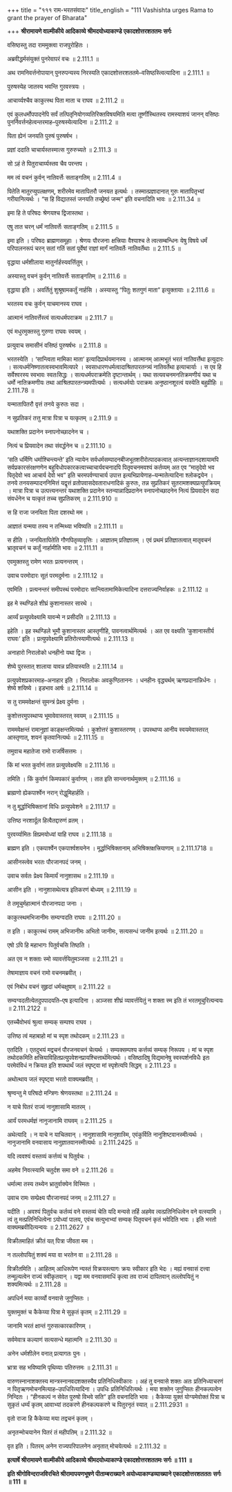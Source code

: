 +++
title = "१११ राम-भरतसंवादः"
title_english = "111 Vashishta urges Rama to grant the prayer of Bharata"

+++
**श्रीरामायणे वाल्मीकीये आदिकाव्ये श्रीमदयोध्याकाण्डे एकादशोत्तरशततमः सर्गः**

वसिष्ठस्तु तदा राममुक्त्वा राजपुरोहितः ।

अब्रवीद्धर्मसंयुक्तं पुनरेवापरं वचः ॥ 2.111.1 ॥

अथ रामनिवर्त्तनोपायान् पुनरुपन्यस्य निरस्यति एकादशोत्तरशततमे–वसिष्ठस्त्वित्यादिना ॥ 2.111.1 ॥

पुरुषस्येह जातस्य भवन्ति गुरवस्त्रयः ।

आचार्य्यश्चैव काकुत्स्थ पिता माता च राघव ॥ 2.111.2 ॥

एवं कुलधर्मोपपादनेपि सर्वं तत्पितृनियोगव्यतिरिक्तविषयमिति मत्वा तूष्णींस्थितस्य रामस्याशयं जानन् वसिष्ठः पुनर्निवर्त्तनहेत्वन्तरमाह–पुरुषस्येत्यादिना ॥ 2.111.2 ॥

पिता ह्येनं जनयति पुरुषं पुरुषर्षभ ।

प्रज्ञां ददाति चाचार्यस्तस्मात्स गुरुरुच्यते ॥ 2.111.3 ॥

सो ऽहं ते पितुराचार्य्यस्तव चैव परन्तप ।

मम त्वं वचनं कुर्वन् नातिवर्त्तेः सताङ्गतिम् ॥ 2.111.4 ॥

पितेति मातुरप्युपलक्षणम्, शरीरमेव मातापितरौ जनयत इत्यर्थः । तस्मात्प्रज्ञादानात् गुरुः मातापितृभ्यां गरीयानित्यर्थः । “स हि विद्यातस्तं जनयति तच्छ्रेष्ठं जन्म” इति वचनादिति भावः ॥ 2.111.34 ॥

इमा हि ते परिषदः श्रेणयश्च द्विजास्तथा ।

एषु तात चरन् धर्मं नातिवर्त्तेः सताङ्गतिम् ॥ 2.111.5 ॥

इमा इति । परिषदः ब्राह्मणसमूहाः । श्रेणयः पौरजनाः क्षत्त्रियाः वैश्याश्च ते त्वत्सम्बन्धिनः येषु विषये धर्मं परिपालनरूपं चरन् सतां गतिं सतां पूर्वेषां राज्ञां मार्गं नातिवर्तेः नातिवर्तेथाः ॥ 2.111.5 ॥

वृद्धाया धर्मशीलाया मातुर्नार्हस्यवर्त्तितुम् ।

अस्यास्तु वचनं कुर्वन् नातिवर्त्तेः सताङ्गतिम् ॥ 2.111.6 ॥

वृद्धाया इति । अवर्तितुं शुश्रूषामकर्तुं नार्हसि । अस्यास्तु “पितुः शतगुणं माता” इत्युक्तायाः ॥ 2.111.6 ॥

भरतस्य वचः कुर्वन् याचमानस्य राघव ।

आत्मानं नातिवर्त्तेस्त्वं सत्यधर्मपराक्रम ॥ 2.111.7 ॥

एवं मधुरमुक्तस्तु गुरुणा राघवः स्वयम् ।

प्रत्युवाच समासीनं वसिष्ठं पुरुषर्षभः ॥ 2.111.8 ॥

भरतस्येति । ‘सान्त्विता मामिका माता’ इत्यादिप्रार्थयमानस्य । आत्मानम् आत्मभूतं भरतं नातिवर्त्तेथा इत्युदारः । सत्यधर्मनिष्णातत्वस्वभावमित्यपरे । स्वसाधारणधर्मत्वादाश्रितपारतन्त्र्यं नातिवर्तेथा इत्याचार्याः । स एव हि सर्वेश्वरस्य स्वभावः स्वतःसिद्धः । सत्यधर्मपराक्रमेति दृष्टान्तार्थम् । यथा सत्यवचनमनतिक्रमणीयं यथा च धर्मो नातिक्रमणीयः तथा आश्रितपारतन्त्र्यमपीत्यर्थः । सत्यधर्मयोः पराक्रमः अनुष्ठानशूरत्वं यस्येति बहुव्रीहिः ॥ 2.111.78 ॥

यन्मातापितरौ वृत्तं तनये कुरुतः सदा ।

न सुप्रतिकरं तत्तु मात्रा पित्रा च यत्कृतम् ॥ 2.111.9 ॥

यथाशक्ति प्रदानेन स्नापनोच्छादनेन च ।

नित्यं च प्रियवादेन तथा संवर्द्धनेन च ॥ 2.111.10 ॥

‘सति धर्मिणि धर्माश्चिन्त्यन्ते’ इति न्यायेन सर्वधर्मसम्पादनबीजभूतशरीरोत्पादकत्वात् अत्यन्ताज्ञानदशायामपि सर्वप्रकारसंरक्षणणेन बहुविधोपकारकत्वाच्चाचार्यवचनादपि पितृवचनमवश्यं कर्तव्यम् अत एव “मातृदेवो भव पितृदेवो भव आचार्य देवो भव” इति चरमपर्वण्याचार्य उपात्त इत्यभिप्रायेणाह–यन्मातेत्यादिना श्लोकद्वयेन । तनये तनयसम्पादननिमित्तं यद्वृत्तं व्रतोपवासदेवताराधनादिकं कुरुतः, तन्न सुप्रतिकरं सुतरामशक्यप्रत्युपक्रियम् । मात्रा पित्रा च उत्पत्त्यनन्तरं यथाशक्ति प्रदानेन स्तन्यान्नादिप्रदानेन स्नापनोच्छादनेन नित्यं प्रियवादेन सदा संवर्धनेन च यत्कृतं तच्च सुप्रतिकरम् ॥ 2.111.910 ॥

स हि राजा जनयिता पिता दशरथो मम ।

आज्ञातं यन्मया तस्य न तन्मिथ्या भविष्यति ॥ 2.111.11 ॥

स हीति । जनयितापितेति गौणपितृव्यावृत्तिः । आज्ञातम् प्रतिज्ञातम् । एवं प्रथमं प्रतिज्ञातत्वात् मातृवचनं भ्रातृवचनं च कर्तुं नार्हामीति भावः ॥ 2.111.11 ॥

एवमुक्तस्तु रामेण भरतः प्रत्यनन्तरम् ।

उवाच परमोदारः सूतं परमदुर्मनाः ॥ 2.111.12 ॥

एवमिति । प्रत्यनन्तरं समीपस्थं परमोदारः सान्त्वितामामिकेत्यादिना दत्तराज्यनिर्वाहकः ॥ 2.111.12 ॥

इह मे स्थण्डिले शीघ्रं कुशानास्तर सारथे ।

आर्य्यं प्रत्युपवेक्ष्यामि यावन्मे न प्रसीदति ॥ 2.111.13 ॥

इहेति । इह स्थण्डिले भूमौ कुशानास्तर आस्तृणीहि, पावनत्वार्थमित्यर्थः । अत एव वक्ष्यति ‘कुशानास्तीर्य राघवः’ इति । प्रत्युपवेक्ष्यामि प्रतिरोत्स्यामीत्यर्थः ॥ 2.111.13 ॥

अनाहारो निरालोको धनहीनो यथा द्विजः ।

शेष्ये पुरस्तात् शालाया यावन्न प्रतियास्यति ॥ 2.111.14 ॥

प्रत्युपवेशप्रकारमाह–अनाहार इति । निरालोकः अवकुण्ठिताननः । धनहीनः वृद्ध्यर्थम् ऋणप्रदानान्निर्धनः । शेष्ये शयिष्ये । इडभाव आर्षः ॥ 2.111.14 ॥

स तु राममवेक्षन्तं सुमन्त्रं प्रेक्ष्य दुर्मनाः ।

कुशोत्तरमुपस्थाप्य भूमावेवास्तरत् स्वयम् ॥ 2.111.15 ॥

राममवेक्षन्तं रामानुज्ञां काङ्क्षन्तमित्यर्थः । कुशोत्तरं कुशास्तरणम् । उपस्थाप्य आनीय स्वयमेवास्तरत् आस्तृणात्, शयनं कृतवानित्यर्थः ॥ 2.111.15 ॥

तमुवाच महातेजा रामो राजर्षिसत्तमः ।

किं मां भरत कुर्वाणं तात प्रत्युपवेक्ष्यसि ॥ 2.111.16 ॥

तमिति । किं कुर्वाणं किमपकारं कुर्वाणम् । तात इति सान्त्वनार्थमुक्तम् ॥ 2.111.16 ॥

ब्राह्मणो ह्येकपार्श्वेन नरान् रोद्धुमिहार्हति ।

न तु मूर्द्धाभिषिक्तानां विधिः प्रत्युपवेशने ॥ 2.111.17 ॥

उत्तिष्ठ नरशार्दूल हित्वैतद्दारुणं व्रतम् ।

पुरवर्य्यामितः क्षिप्रमयोध्यां याहि राघव ॥ 2.111.18 ॥

ब्राह्मण इति । एकपार्श्वेन एकपार्श्वशयनेन । मूर्द्धाभिषिक्तानाम् अभिषिक्तक्षत्त्रियाणाम् ॥ 2.111.1718 ॥

आसीनस्त्वेव भरतः पौरजानपदं जनम् ।

उवाच सर्वतः प्रेक्ष्य किमार्यं नानुशासथ ॥ 2.111.19 ॥

आसीन इति । नानुशासथेत्यत्र इतिकरणं बोध्यम् ॥ 2.111.19 ॥

ते तमूचुर्महात्मानं पौरजानपदा जनाः ।

काकुत्स्थमभिजानीमः सम्यग्वदति राघवः ॥ 2.111.20 ॥

त इति । काकुत्स्थं रामम् अभिजानीमः अभितो जानीमः, सत्यसन्धं जानीम इत्यर्थः ॥ 2.111.20 ॥

एषो ऽपि हि महाभागः पितुर्वचसि तिष्ठति ।

अत एव न शक्ताः स्मो व्यावर्त्तयितुमञ्जसा ॥ 2.111.21 ॥

तेषामाज्ञाय वचनं रामो वचनमब्रवीत् ।

एवं निबोध वचनं सुहृदां धर्मचक्षुषाम् ॥ 2.111.22 ॥

सम्यग्वदतीत्येतदुपपादयति–एष इत्यादिना । अञ्जसा शीघ्रं व्यावर्त्तयितुं न शक्ता स्म इति तं भरतमूचुरित्यन्वयः ॥ 2.111.2122 ॥

एतच्चैवोभयं श्रुत्वा सम्यक् सम्पश्य राघव ।

उत्तिष्ठ त्वं महाबाहो मां च स्पृश तथोदकम् ॥ 2.111.23 ॥

एतदिति । एतदुभयं मद्वचनं पौरजनवचनं चेत्यर्थः । सम्यक्सम्पश्य कर्त्तव्यं सम्यक् निरूपय । मां च स्पृश तथोदकमिति क्षत्त्रियाविहितप्रत्युपवेशनप्रायश्चित्तार्थमित्यर्थः । वसिष्ठादिषु विद्यमानेषु स्वस्पर्शनविधैः इतः परमेवंविधं न क्रियत इति शपथार्थं जलं स्पृष्ट्वा मां स्पृशेत्यपि सिद्धम् ॥ 2.111.23 ॥

अथोत्थाय जलं स्पृष्ट्वा भरतो वाक्यमब्रवीत् ।

श्रृण्वन्तु मे परिषदो मन्त्रिणः श्रेणयस्तथा ॥ 2.111.24 ॥

न याचे पितरं राज्यं नानुशासामि मातरम् ।

आर्यं परमधर्मज्ञं नानुजानामि राघवम् ॥ 2.111.25 ॥

अथेत्यादि । न याचे न याचितवान् । नानुशासामि नानुशास्मि, एवंकुर्विति नानुशिष्टवानस्मीत्यर्थः । नानुजानामि वनवासाय नानुज्ञातवानस्मीत्यर्थः ॥ 2.111.2425 ॥

यदि त्ववश्यं वस्तव्यं कर्त्तव्यं च पितुर्वचः ।

अहमेव निवत्स्यामि चतुर्दश समा वने ॥ 2.111.26 ॥

धर्मात्मा तस्य तथ्येन भ्रातुर्वाक्येन विस्मितः ।

उवाच रामः सम्प्रेक्ष्य पौरजानपदं जनम् ॥ 2.111.27 ॥

यदीति । अवश्यं पितुर्वचः कर्तव्यं वने वस्तव्यं चेति यदि मन्यसे तर्हि अहमेव त्वत्प्रतिनिधित्वेन वने वत्स्यामि । त्वं तु मत्प्रतिनिधित्वेना ऽयोध्यां पालय, एवंच सत्युभाभ्यां सम्यक् पितृवचनं कृतं भवेदिति भावः । इति भरतो वाक्यमब्रवीदित्यन्वयः ॥ 2.111.2627 ॥

विक्रीतमाहितं क्रीतं यत् पित्रा जीवता मम ।

न तल्लोपयितुं शक्यं मया वा भरतेन वा ॥ 2.111.28 ॥

विक्रीतमिति । आहितम् आधिरूपेण न्यस्तं विक्रयस्त्यागः क्रयः स्वीकार इति भेदः । मह्यं वनवासं दत्त्वा तन्मूल्यत्वेन राज्यं स्वीकृतवान् । यद्वा मम वनवासमाधिं कृत्वा तव राज्यं दापितवान् तल्लोपयितुं न शक्यमित्यर्थः ॥ 2.111.28 ॥

अपधिर्न मया कार्य्यो वनवासे जुगुप्सितः ।

युक्तमुक्तं च कैकेय्या पित्रा मे सुकृतं कृतम् ॥ 2.111.29 ॥

जानामि भरतं क्षान्तं गुरुसत्कारकारिणम् ।

सर्वमेवात्र कल्याणं सत्यसन्धे महात्मनि ॥ 2.111.30 ॥

अनेन धर्मशीलेन वनात् प्रत्यागतः पुनः ।

भ्रात्रा सह भविष्यामि पृथिव्याः पतिरुत्तमः ॥ 2.111.31 ॥

वारुणस्नानाशक्तस्य मान्त्रस्नानवदशक्तस्यैव प्रतिनिधिस्वीकारः । अहं तु वनवासे शक्तः अतः प्रतिनिध्याचरणं न पितृऋणमोचनमित्याह–उपधिरित्यादिना । उपधिः प्रतिनिधिरित्यर्थः । मया शक्तेन जुगुप्सितः हीनकल्पत्वेन निन्दितः । “हीनकल्पं न सेवेत पुरुषो विभवे सति” इति वचनादिति भावः । कैकेय्या युक्तं योग्यमेवोक्तं पित्रा च सुकृतं धर्म्यं कृतम् आवाभ्यां तदकरणे हीनकल्पकरणे च पितुरनृतं स्यात् ॥ 2.111.2931 ॥

वृतो राजा हि कैकेय्या मया तद्वचनं कृतम् ।

अनृतन्मोचयानेन पितरं तं महीपतिम् ॥ 2.111.32 ॥

वृत इति । पितरम् अनेन राज्यपरिपालनेन अनृतात् मोचयेत्यर्थः ॥ 2.111.32 ॥

**इत्यार्षे श्रीरामायणे वाल्मीकीये आदिकाव्ये श्रीमदयोध्याकाण्डे एकादशोत्तरशततमः सर्गः ॥ 111 ॥**

**इति श्रीगोविन्दराजविरचिते श्रीरामापयणभूषणे पीताम्बराख्याने अयोध्याकाण्डव्याख्याने एकादशोत्तरशतततः सर्गः ॥ 111 ॥**

